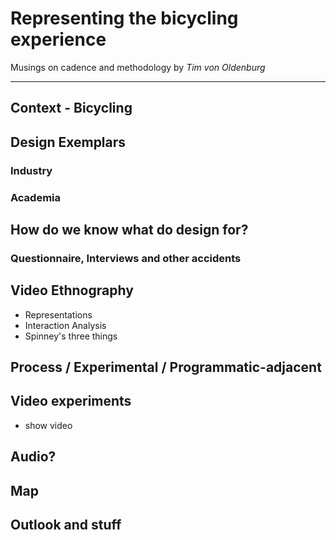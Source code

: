 # Representing the bicycling experience

Musings on cadence and methodology by *Tim von Oldenburg*

* * *

## Context - Bicycling

## Design Exemplars


### Industry

### Academia

## How do we know what do design for?

### Questionnaire, Interviews and other accidents

## Video Ethnography

- Representations
- Interaction Analysis
- Spinney's three things

## Process / Experimental / Programmatic-adjacent

## Video experiments

- show video

## Audio?

## Map

## Outlook and stuff

